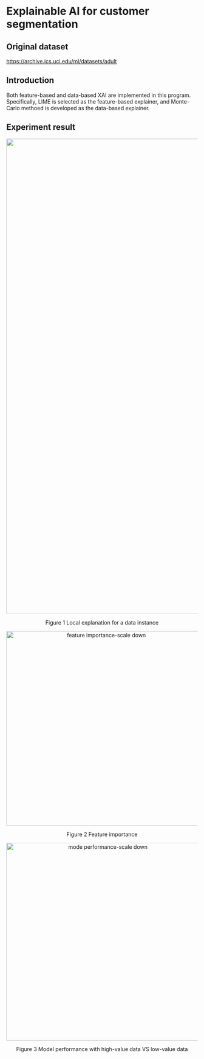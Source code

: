 # Explainable AI for customer segmentation
## Original dataset
https://archive.ics.uci.edu/ml/datasets/adult
## Introduction
Both feature-based and data-based XAI are implemented in this program. Specifically, LIME is selected as the feature-based explainer, and Monte-Carlo methoed is developed as the data-based explainer.
## Experiment result
<div align=center>
<img width="1248" alt="local_explanation" src="https://user-images.githubusercontent.com/103876273/209775234-81a0bf75-f9b0-4b30-b175-614dae10b6b2.png"> 
</div>
<p align="center"> Figure 1 Local explanation for a data instance </p>
<div align=center>
<img width="511" alt="feature importance-scale down" src="https://user-images.githubusercontent.com/103876273/209777522-08b5ed9e-22c9-409e-b5e4-2b4c41e54f73.png">
</div>
<p align="center"> Figure 2 Feature importance  </p>
<div align=center>
<img width="519" alt="mode performance-scale down" src="https://user-images.githubusercontent.com/103876273/209777537-a0d45f56-e3cd-4c73-aca1-b55182420e3f.png">
</div>
<p align="center"> Figure 3 Model performance with high-value data VS low-value data  </p>  
